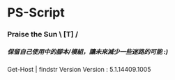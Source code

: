 # PS-Script
### Praise the Sun \ [T] /

##### 保留自己使用中的腳本/模組，讓未來減少一些迷路的可能 :)


Get-Host | findstr Version
Version          : 5.1.14409.1005
